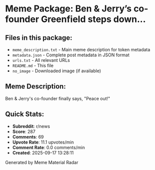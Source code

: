 # Meme Package: Ben & Jerry’s co-founder Greenfield steps down...

## Files in this package:
- `meme_description.txt` - Main meme description for token metadata
- `metadata.json` - Complete post metadata in JSON format
- `urls.txt` - All relevant URLs
- `README.md` - This file
- `no_image` - Downloaded image (if available)

## Meme Description:
Ben & Jerry's co-founder finally says, "Peace out!"

## Quick Stats:
- **Subreddit**: r/news
- **Score**: 287
- **Comments**: 69
- **Upvote Rate**: 11.1 upvotes/min
- **Comment Rate**: 0.0 comments/min
- **Created**: 2025-09-17 13:28:11

Generated by Meme Material Radar

